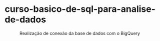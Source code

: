 # curso-basico-de-sql-para-analise-de-dados

<ul>
  <ol>Realização de conexão da base de dados com o BigQuery</ol>

  
</ul>
